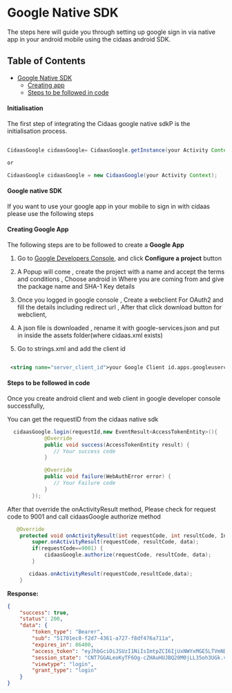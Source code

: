 # Google Native SDK

The steps here will guide you through setting up google sign in via native app in your android mobile using the cidaas android SDK.

## Table of Contents

<!--ts-->
* [Google Native SDK](#google-native-sdk)
     <!--ts-->
    * [Creating app](#creating-google-app)
    * [Steps to be followed in code](#steps-to-be-followed-in-code)
    <!--te-->
<!--te-->


#### Initialisation

The first step of integrating the Cidaas google native sdkP is the initialisation process.
```java
 
CidaasGoogle cidaasGoogle= CidaasGoogle.getInstance(your Activity Context);

or

CidaasGoogle cidaasGoogle = new CidaasGoogle(your Activity Context);

```

#### Google native SDK

If you want to use your google app in your mobile to sign in with cidaas please use the following steps

#### Creating Google App

The following steps are to be followed to create a **Google App**

1. Go to [Google Developers Console](https://developers.google.com/identity/sign-in/android/start), and click **Configure a project** button

2. A Popup will come , create the project with a name and accept the terms and conditions , Choose android in Where you are coming from and give the package name and SHA-1 Key details

3. Once you logged in google console , Create a webclient For OAuth2 and fill the details including redirect url , After that click download button for webclient, 

4. A json file is downloaded , rename it with  google-services.json and put in inside the assets folder(where cidaas.xml exists) 

5. Go to strings.xml and add the client id
```xml

 <string name="server_client_id">your Google Client id.apps.googleusercontent.com</string>

```

#### Steps to be followed in code

Once you create android client and web client in google developer console successfully,

You can get the requestID from the cidaas native sdk

```java
  cidaasGoogle.login(requestId,new EventResult<AccessTokenEntity>(){
            @Override
            public void success(AccessTokenEntity result) {
               // Your success code
            }

            @Override
            public void failure(WebAuthError error) {
               // Your Failure code 
            }
        });
```

After that override the onActivityResult method, Please check for request code to 9001 and call cidaasGoogle authorize method

```java
   @Override
    protected void onActivityResult(int requestCode, int resultCode, Intent data) {
        super.onActivityResult(requestCode, resultCode, data);
        if(requestCode==9001) {
            cidaasGoogle.authorize(requestCode, resultCode, data);
        }

       cidaas.onActivityResult(requestCode,resultCode,data);
    }

```

**Response:**

```json
{
    "success": true,
    "status": 200,
    "data": {
        "token_type": "Bearer",
        "sub": "51701ec8-f2d7-4361-a727-f8df476a711a",
        "expires_in": 86400,
        "access_token": "eyJhbGciOiJSUzI1NiIsImtpZCI6IjUxNWYxMGE5LTVmNDktNGZlYS04MGNlLTZmYTkzMzk2YjI4NyJ9*****",
        "session_state": "CNT7GGALeoKyTF6Og-cZHAuHUJBQ20M0jLL35oh3UGk.vcNxCNq4Y68",
        "viewtype": "login",
        "grant_type": "login"
    }
}
```
